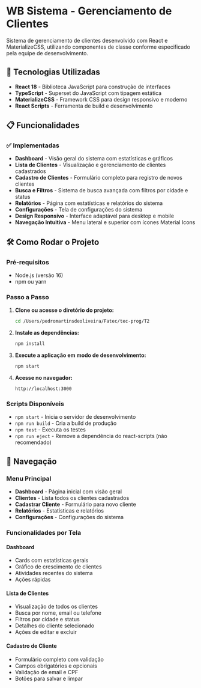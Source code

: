 # WB Sistema - Gerenciamento de Clientes

Sistema de gerenciamento de clientes desenvolvido com React e MaterializeCSS, utilizando componentes de classe conforme especificado pela equipe de desenvolvimento.

## 🚀 Tecnologias Utilizadas

- **React 18** - Biblioteca JavaScript para construção de interfaces
- **TypeScript** - Superset do JavaScript com tipagem estática
- **MaterializeCSS** - Framework CSS para design responsivo e moderno
- **React Scripts** - Ferramenta de build e desenvolvimento

## 📋 Funcionalidades

### ✅ Implementadas
- **Dashboard** - Visão geral do sistema com estatísticas e gráficos
- **Lista de Clientes** - Visualização e gerenciamento de clientes cadastrados
- **Cadastro de Clientes** - Formulário completo para registro de novos clientes
- **Busca e Filtros** - Sistema de busca avançada com filtros por cidade e status
- **Relatórios** - Página com estatísticas e relatórios do sistema
- **Configurações** - Tela de configurações do sistema
- **Design Responsivo** - Interface adaptável para desktop e mobile
- **Navegação Intuitiva** - Menu lateral e superior com ícones Material Icons

## 🛠️ Como Rodar o Projeto

### Pré-requisitos
- Node.js (versão 16)
- npm ou yarn

### Passo a Passo

1. **Clone ou acesse o diretório do projeto:**
   ```bash
   cd /Users/pedromartinsdeoliveira/Fatec/tec-prog/T2
   ```

2. **Instale as dependências:**
   ```bash
   npm install
   ```

3. **Execute a aplicação em modo de desenvolvimento:**
   ```bash
   npm start
   ```

4. **Acesse no navegador:**
   ```
   http://localhost:3000
   ```

### Scripts Disponíveis

- `npm start` - Inicia o servidor de desenvolvimento
- `npm run build` - Cria a build de produção
- `npm test` - Executa os testes
- `npm run eject` - Remove a dependência do react-scripts (não recomendado)

## 📱 Navegação

### Menu Principal
- **Dashboard** - Página inicial com visão geral
- **Clientes** - Lista todos os clientes cadastrados
- **Cadastrar Cliente** - Formulário para novo cliente
- **Relatórios** - Estatísticas e relatórios
- **Configurações** - Configurações do sistema

### Funcionalidades por Tela

#### Dashboard
- Cards com estatísticas gerais
- Gráfico de crescimento de clientes
- Atividades recentes do sistema
- Ações rápidas

#### Lista de Clientes
- Visualização de todos os clientes
- Busca por nome, email ou telefone
- Filtros por cidade e status
- Detalhes do cliente selecionado
- Ações de editar e excluir

#### Cadastro de Cliente
- Formulário completo com validação
- Campos obrigatórios e opcionais
- Validação de email e CPF
- Botões para salvar e limpar
